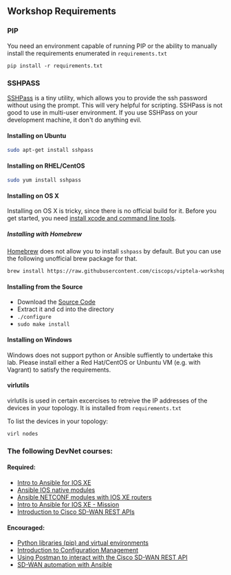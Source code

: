 ## Workshop Requirements

### PIP

You need an environment capable of running PIP or the ability to manually install the requirements enumerated in `requirements.txt`
```
pip install -r requirements.txt
```
### SSHPASS


[SSHPass](http://www.cyberciti.biz/faq/noninteractive-shell-script-ssh-password-provider/) is a tiny utility, which allows you to provide the ssh password without using the prompt. This will very helpful for scripting. SSHPass is not good to use in multi-user environment. If you use SSHPass on your development machine, it don't do anything evil.

#### Installing on Ubuntu

```bash
sudo apt-get install sshpass
```
    
#### Installing on RHEL/CentOS

```bash
sudo yum install sshpass
```
    
#### Installing on OS X

Installing on OS X is tricky, since there is no official build for it. Before you get started, you need [install xcode and command line tools](http://guide.macports.org/chunked/installing.xcode.html).

##### Installing with Homebrew

[Homebrew](http://brew.sh/) does not allow you to install `sshpass` by default. But you can use the following unofficial brew package for that.

```bash
brew install https://raw.githubusercontent.com/ciscops/viptela-workshop/master/sshpass.rb
```
      
#### Installing from the Source

* Download the [Source Code](http://sourceforge.net/projects/sshpass/)
* Extract it and cd into the directory
* `./configure`
* `sudo make install`

#### Installing on Windows
Windows does not support python or Ansible suffiently to undertake this lab.  Please install either a Red Hat/CentOS or Unbuntu VM (e.g. with Vagrant) to satisfy the requirements.

#### virlutils
virlutils is used in certain excercises to retreive the IP addresses of the devices in your topology. It is installed from `requirements.txt`

To list the devices in your topology:
```
virl nodes
```

### The following DevNet courses:

#### Required:
* [Intro to Ansible for IOS XE ](https://learninglabs.cisco.com/modules/intro-ansible-iosxe/ansible-overview/step/1)
* [Ansible IOS native modules](https://learninglabs.cisco.com/modules/intro-ansible-iosxe/ansible-ios-modules/step/1)
* [Ansible NETCONF modules with IOS XE routers](https://learninglabs.cisco.com/modules/intro-ansible-iosxe/ansible-netconf/step/1)
* [Intro to Ansible for IOS XE - Mission](https://learninglabs.cisco.com/modules/intro-ansible-iosxe/ansible-mission/step/1)
* [Introduction to Cisco SD-WAN REST APIs ](https://learninglabs.cisco.com/modules/sd-wan/intro-sd-wan-rest-api/step/1)

#### Encouraged:
* [Python libraries (pip) and virtual environments](https://learninglabs.cisco.com/modules/home-lab-desktop/02-pip-ve-02-home-lab-pip-virtual-environment/step/1)
* [Introduction to Configuration Management](https://learninglabs.cisco.com/modules/sdx-ansible-intro/ansible-01_config-mgmt-intro/step/1)
* [Using Postman to interact with the Cisco SD-WAN REST API](https://learninglabs.cisco.com/modules/sd-wan/sd-wan-rest-api-postman/step/1)
* [SD-WAN automation with Ansible ](https://learninglabs.cisco.com/modules/sd-wan/sdwan_automation_with_ansible/step/1)
